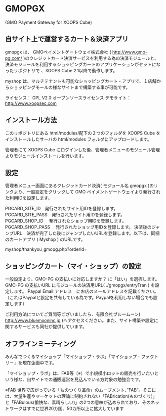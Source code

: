 GMOPGX
====
(GMO Payment Gateway for XOOPS Cube)
## 自サイト上で運営するカート＆決済アプリ

gmopgx は、 GMOペイメントゲートウェイ株式会社 ( http://www.gmo-pg.com/ )のクレジットカード決済サービスを利用する為の決済モジュールと、決済モジュールを利用するショッピングカートのアプリケーションがセットになったリポジトリで 、XOOPS Cube 2.1以降で動作します。

myshop は、マルチテナントも可能なショッピングカート・アプリで、１店舗からショッピングモールの様なサイトまで構築する事が可能です。

ライセンス： GPL V2.0 オープンソースライセンス
デモサイト： http://www.xoopsec.com


## インストール方法

このリポジトリにある html/modules/配下の２つのフォルダを XOOPS Cube をインストールしたサーバの html/modules フォルダにアップロードします。

管理者にて XOOPS Cube にログインした後、管理者メニューのモジュール管理よりモジュールインストールを行います。

## 設定

管理者メニュー画面にあるクレジットカード決済( モジュール名 gmopgx )のリンクより、一般設定をクリックして GMO ペイメントゲートウェイより発行された利用IDを設定します。

PGCARD_SITE_ID　発行されたサイト用IDを登録します。
PGCARD_SITE_PASS　発行されたサイト用IDを登録します。
PGCARD_SHOP_ID 　発行されたショップ用IDを登録します。
PGCARD_SHOP_PASS 　発行されたショップ用IDを登録します。
決済後のジャンプURL　決済が完了した後にジャンプしたいURLを登録します。以下は、同梱のカートアプリ ( Myshop ) のURLです。

myshop/thankyou_gmopg.php?orderId= 

## ショッピングカート（マイ・ショップ）の設定

一般設定より、GMO-PG の支払いに対応しますか？ に「はい」を選択します。
GMO-PG の支払いURL にモジュールの決済用URL( ./gmopgx/entryTran ) を設定します。
Paypal Email アドレス　にお店のメールアドレスを記載ください。（これはPaypalと設定を共有している為です。Paypalを利用しない場合でも設定します）

ご利用方法についてご質問等ございましたら、有限会社ブルームーン( http://www.bluemooninc.jp )へアクセスください。また、サイト構築や設定に関するサービスも同社が提供しています。

## オフラインミーティング
みんなでつくるマイショップ「マイショップ・ラボ」「マイショップ・ファクトリー」を現在企画中です。

「マイショップ・ラボ」は、FAB等（※）で小規模小ロットの販売を行いたいという様な、自サイトでの通販運営を見込んでいる方対象の勉強会です。

※FAB
世界で広がっている「ものつくり革命」のムーブメント、”FAB”。そこには、大量生産やマーケットの理論に制約されない「FABrication(ものづくり)」と「FABulous(愉快な、素晴らしい)」の2つの意味が込められており、そのネットワークはすでに世界20カ国、50カ所以上に拡大しています
